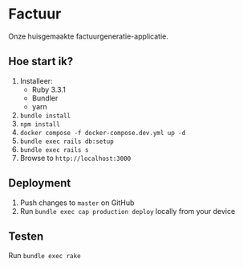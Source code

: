 # Factuur

Onze huisgemaakte factuurgeneratie-applicatie.

## Hoe start ik?

1. Installeer:
    - Ruby 3.3.1
    - Bundler
    - yarn
2. `bundle install`
3. `npm install`
4. `docker compose -f docker-compose.dev.yml up -d`
5. `bundle exec rails db:setup`
6. `bundle exec rails s`
7. Browse to `http://localhost:3000`

## Deployment
1. Push changes to `master` on GitHub
2. Run `bundle exec cap production deploy` locally from your device

## Testen
Run `bundle exec rake`


